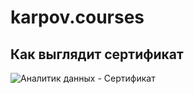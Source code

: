 # karpov.courses
## Как выглядит сертификат
![Аналитик данных - Сертификат](https://user-images.githubusercontent.com/93007806/217321261-9abebe39-e438-48c8-a067-715c45f39ece.png)

